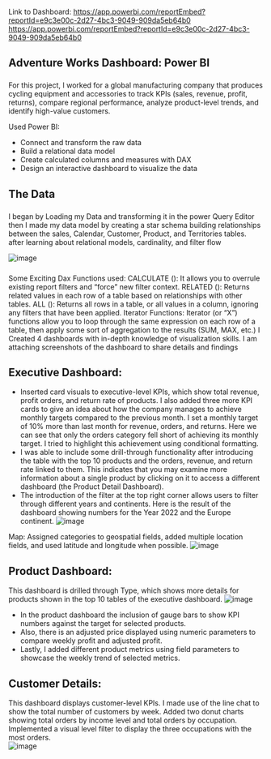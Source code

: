 Link to Dashboard: https://app.powerbi.com/reportEmbed?reportId=e9c3e00c-2d27-4bc3-9049-909da5eb64b0
https://app.powerbi.com/reportEmbed?reportId=e9c3e00c-2d27-4bc3-9049-909da5eb64b0
## Adventure Works Dashboard: Power BI
###
For this project, I worked for a global manufacturing company that produces cycling
equipment and accessories to track KPIs (sales, revenue, profit, returns), compare regional 
performance, analyze product-level trends, and identify high-value customers.

Used Power BI: 
- Connect and transform the raw data
- Build a relational data model
- Create calculated columns and measures with DAX
- Design an interactive dashboard to visualize the data
## The Data
###
I began by Loading my Data and transforming it in the power Query Editor then I made my data 
model by creating a star schema building relationships between the sales, Calendar, Customer, 
Product, and Territories tables. after learning about relational models, cardinality, and filter flow

![image](https://github.com/inioluwa279/Adventures-works-using-Power-BI/assets/133115794/2fb4de65-2f46-4a59-830d-69b2e8854732)
###
Some Exciting Dax Functions used:
CALCULATE (): It allows you to overrule existing report filters and “force” new filter context.
RELATED (): Returns related values in each row of a table based on relationships with other tables.
ALL (): Returns all rows in a table, or all values in a column, ignoring any filters that have been applied.
Iterator Functions: Iterator (or “X”) functions allow you to loop through the same expression on each row of a table, then apply some sort of aggregation to the results (SUM, MAX, etc.)
I Created 4 dashboards with in-depth knowledge of visualization skills. I am attaching screenshots of the dashboard to share details and findings

## Executive Dashboard: 
-	Inserted card visuals to executive-level KPIs, which show total revenue, profit orders, and return rate of products. I also added three more KPI cards to give an idea about how the company manages to achieve monthly targets compared to the previous month. I set a monthly target of 10% more than last month for revenue, orders, and returns. Here we can see that only the orders category fell short of achieving its monthly target. I tried to highlight this achievement using conditional formatting. 
- I was able to include some drill-through functionality after introducing the table with the top 10 products and the orders, revenue, and return rate linked to them. This indicates that you may examine more information about a single product by clicking on it to access a different dashboard (the Product Detail Dashboard).
-	The introduction of the filter at the top right corner allows users to filter through different years and continents. Here is the result of the dashboard showing numbers for the Year 2022 and the Europe continent.
![image](https://github.com/inioluwa279/Adventures-works-using-Power-BI/assets/133115794/46b8dc1a-2e0e-48ff-add2-8da9a9c98d41)

Map: Assigned categories to geospatial fields, added multiple location fields, and used latitude and longitude when possible.
![image](https://github.com/inioluwa279/Adventures-works-using-Power-BI/assets/133115794/dbadee30-eeea-4cb3-b2c8-f2be2c241227)

## Product Dashboard: 
This dashboard is drilled through Type, which shows more details for products shown in the top 10 tables of the executive dashboard.
![image](https://github.com/inioluwa279/Adventures-works-using-Power-BI/assets/133115794/6281e3ef-6fed-4460-996f-3599b865d1f6)
-	In the product dashboard the inclusion of gauge bars to show KPI numbers against the target for selected products.
-	Also, there is an adjusted price displayed using numeric parameters to compare weekly profit and adjusted profit.
-	Lastly, I added different product metrics using field parameters to showcase the weekly trend of selected metrics.
	
## Customer Details: 
This dashboard displays customer-level KPIs. I made use of the line chat to show the total number of customers by week. Added two donut charts showing total orders by income level and total orders by occupation. Implemented a visual level filter to display the three occupations with the most orders.  
![image](https://github.com/inioluwa279/Adventures-works-using-Power-BI/assets/133115794/5ba96103-2596-4e7a-b4ae-847a8edfe8ed)
